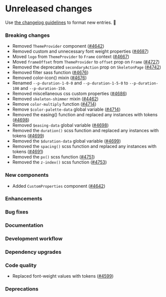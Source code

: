 # Unreleased changes

Use [the changelog guidelines](/documentation/Versioning%20and%20changelog.md) to format new entries. 💜

### Breaking changes

- Removed `ThemeProvider` component ([#4642](https://github.com/Shopify/polaris-react/pull/4642))
- Removed custom and unnecessary font weight properties ([#4687](https://github.com/Shopify/polaris-react/pull/4687))
- Moved `logo` from `ThemeProvider` to `Frame` context ([#4667](https://github.com/Shopify/polaris-react/pull/4667))
- Moved `frameOffset` from `ThemeProvider` to `offset` prop on `Frame` ([#4727](https://github.com/Shopify/polaris-react/pull/4727))
- Removed the deprecated `secondaryAction` prop on `SkeletonPage` ([#4742](https://github.com/Shopify/polaris-react/pull/4742))
- Removed filter sass function ([#4676](https://github.com/Shopify/polaris-react/pull/4676))
- Removed color-icon() mixin ([#4676](https://github.com/Shopify/polaris-react/pull/4676))
- Renamed `--p-duration-1-0-0` and `--p-duration-1-5-0` to `--p-duration-100` and `--p-duration-150`.
- Removed miscellaneous css custom properties ([#4686](https://github.com/Shopify/polaris-react/pull/4686))
- Removed `skeleton-shimmer` mixin ([#4462](https://github.com/Shopify/polaris-react/pull/4462))
- Remove `color-multiply` function ([#4714](https://github.com/Shopify/polaris-react/pull/4714))
- Remove `$color-palette-data` global variable ([#4714](https://github.com/Shopify/polaris-react/pull/4714))
- Removed the easing() function and replaced any instances with tokens ([#4698](https://github.com/Shopify/polaris-react/pull/4698))
- Removed `$easing-data` global variable ([#4698](https://github.com/Shopify/polaris-react/pull/4698))
- Removed the `duration()` scss function and replaced any instances with tokens ([#4699](https://github.com/Shopify/polaris-react/pull/4699))
- Removed the `$duration-data` global variable ([#4699](https://github.com/Shopify/polaris-react/pull/4699))
- Removed the `spacing()` scss function and replaced any instances with tokens ([#4691](https://github.com/Shopify/polaris-react/pull/4691/))
- Removed the `px()` scss function ([#4751](https://github.com/Shopify/polaris-react/pull/4751))
- Removed the `z-index()` scss function ([#4753](https://github.com/Shopify/polaris-react/pull/4753))

### New components

- Added `CustomProperties` component ([#4642](https://github.com/Shopify/polaris-react/pull/4642))

### Enhancements

### Bug fixes

### Documentation

### Development workflow

### Dependency upgrades

### Code quality

- Replaced font-weight values with tokens ([#4599](https://github.com/Shopify/polaris-react/issues/4599))

### Deprecations
